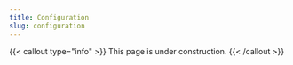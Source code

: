 ```yaml
---
title: Configuration
slug: configuration
---
```


{{< callout type="info" >}}
This page is under construction.
{{< /callout >}}
